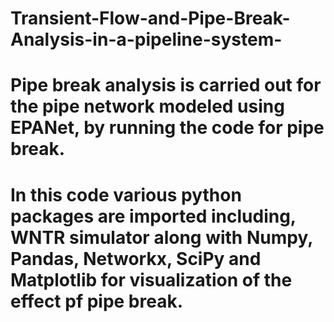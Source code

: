 # Transient-Flow-and-Pipe-Break-Analysis-in-a-pipeline-system-
# Pipe break analysis is carried out for the pipe network modeled using EPANet, by running the code for pipe break. 
# In this code various python packages are imported including, WNTR simulator along with Numpy, Pandas, Networkx, SciPy and Matplotlib for visualization of the effect pf pipe break.
